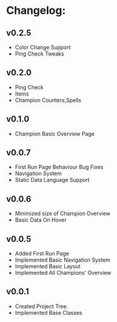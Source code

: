 # Changelog:

## v0.2.5
* Color Change Support
* Ping Check Tweaks

## v0.2.0
* Ping Check
* Items
* Champion Counters,Spells

## v0.1.0
* Champion Basic Overview Page

## v0.0.7
* First Run Page Behaviour Bug Fixes
* Navigation System
* Static Data Language Support

## v0.0.6
* Minimized size of Champion Overview
* Basic Data On Hover

## v0.0.5
* Added First Run Page
* Implemented Basic Navigation System
* Implemented Basic Layout
* Implemented All Champions' Overview

## v0.0.1
* Created Project Tree.
* Implemented Base Classes

